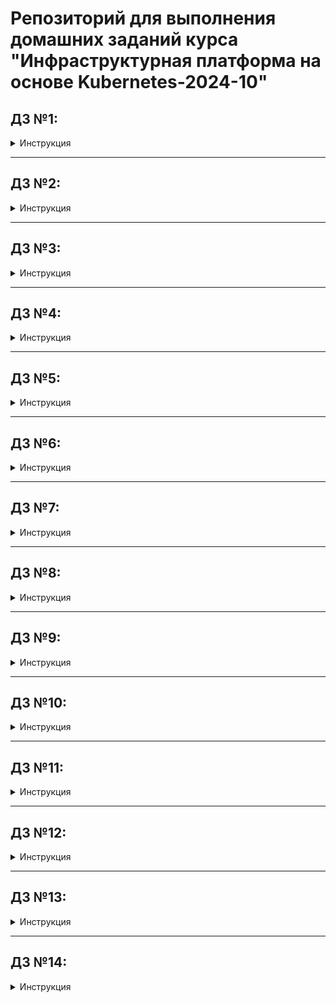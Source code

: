 # Репозиторий для выполнения домашних заданий курса "Инфраструктурная платформа на основе Kubernetes-2024-10" 

## ДЗ №1:

<details><summary>Инструкция</summary>

### В процессе сделано:
 - Склонирован репозиторий:
    ```bash
    git clone https://github.com/Kuber-2024-10OTUS/klimenko-sergey_repo.git
    ```
 - Создана директория для ДЗ и произведено перемещение в нее:
    ```bash
    mkdir kubernetes-intro
    ```
    ```bash
    cd klimenko-sergey_repo/kubernetes-intro
    ```
 - Написаны манифесты для создания пространства имен - **namespace.yaml** и запуска "пода" - **pod.yaml**

### Как запустить проект:
 - Выполнить команду создания пространства имен в директории **klimenko-sergey_repo/kubernetes-intro**:
    ```bash
    kubectl apply -f namespace.yaml
    ```
 - Выполнить команду запуска "пода":
    ```bash
    kubectl apply -f pod.yaml
    ```

### Как проверить работоспособность:
 - Проверить наличие статуса "Running" "пода", выполнив команду:
    ```bash
    kubectl get pods -n homework
    ```
 - Проверить наличие файла **index.html** в директории пода **/homework**, выполнив команду:
    ```bash
    kubectl exec -ti -n homework init-demo -- bash
    ```
    ```bash
    ls -la /homework
    ```

</details>

---

## ДЗ №2:

<details><summary>Инструкция</summary>

## В процессе сделано:
 - Создана директория для ДЗ и произведено перемещение в нее:
    ```bash
    mkdir kubernetes-controllers
    ```
    ```bash
    cd klimenko-sergey_repo/kubernetes-controllers
    ```
 - Написаны манифесты для создания пространства имен - **namespace.yaml** и запуска "деплоймента" - **deployment.yaml**
 - Добавлена метка ноды:
    ```bash
    kubectl label nodes <node_name> homework=true
    ```

## Как запустить проект:
 - Выполнить команду создания пространства имен в директории **klimenko-sergey_repo/kubernetes-controllers**:
    ```bash
    kubectl apply -f namespace.yaml
    ```
 - Выполнить команду запуска "деплоймента":
    ```bash
    kubectl apply -f deployment.yaml
    ```

## Как проверить работоспособность:
 - Проверить наличие статуса "Running" "подов", выполнив команду:
    ```bash
    kubectl get pods -n homework
    ```
 - Проверить наличие файла **index.html** в директории одного из "подов" **/homework**, выполнив команду:
    ```bash
    kubectl exec -ti -n homework <pod_name> -- bash
    ```
    ```bash
    ls -la /homework
    ```

</details>

---

## ДЗ №3:

<details><summary>Инструкция</summary>

## В процессе сделано:
 - Создана директория для ДЗ и произведено перемещение в нее:
    ```bash
    mkdir kubernetes-networks
    ```
    ```bash
    cd klimenko-sergey_repo/kubernetes-networks
    ```
 - Написаны манифесты для создания пространства имен - **namespace.yaml**, запуска "деплоймента" - **deployment.yaml**,
   сервиса - **service.yaml** и ингресса - **ingress.yaml**
 - Добавлена метка ноды:
    ```bash
    kubectl label nodes <node_name> homework=true
    ```

## Как запустить проект:
 - Выполнить команду создания пространства имен в директории **klimenko-sergey_repo/kubernetes-networks**:
    ```bash
    kubectl apply -f namespace.yaml
    ```
 - Выполнить команду запуска "деплоймента":
    ```bash
    kubectl apply -f deployment.yaml
    ```
 - Выполнить команду поднятия сервиса:
    ```bash
    kubectl apply -f service.yaml
    ```
 - Выполнить команду применения ингресс правил:
    ```bash
    kubectl apply -f ingress.yaml
    ```

</details>

---

## ДЗ №4:

<details><summary>Инструкция</summary>

## В процессе сделано:
 - Создана директория для ДЗ и произведено перемещение в нее:
    ```bash
    mkdir kubernetes-volumes
    ```
    ```bash
    cd klimenko-sergey_repo/kubernetes-volumes
    ```
 - Написаны манифесты для: создания пространства имен - **namespace.yaml**, запуска "деплоймента" - **deployment.yaml**,
   сервиса - **service.yaml**, ингресса - **ingress.yaml**, объекта типа **configMap** - **cm.yaml**,
   объекта типа **storageClass** - **storageClass.yaml**, запроса хранилища - **pvc.yaml**

## Как запустить проект:
 - Выполнить команду создания пространства имен в директории **klimenko-sergey_repo/kubernetes-volumes**:
    ```bash
    kubectl apply -f namespace.yaml
    ```
 - Выполнить команду для создания **storageClass**:
    ```bash
    kubectl apply -f storageClass.yaml
    ```
 - Выполнить команду для запроса хранилища:
    ```bash
    kubectl apply -f pvc.yaml
    ```
 - Выполнить команду запуска "деплоймента":
    ```bash
    kubectl apply -f deployment.yaml
    ```
 - Выполнить команду поднятия сервиса:
    ```bash
    kubectl apply -f service.yaml
    ```
 - Выполнить команду применения ингресс правил:
    ```bash
    kubectl apply -f ingress.yaml
    ```

</details>

---

## ДЗ №5:

<details><summary>Инструкция</summary>

## В процессе сделано:
 - Создана директория для ДЗ и произведено перемещение в нее:
    ```bash
    mkdir kubernetes-security
    ```
    ```bash
    cd klimenko-sergey_repo/kubernetes-security
    ```
 - Написаны манифесты для: создания пространства имен - **namespace.yaml**, запуска "деплоймента" - **deployment.yaml**,
   сервиса - **service.yaml**, ингресса - **ingress.yaml**, объекта типа **configMap** - **cm.yaml**,
   объекта типа **storageClass** - **storageClass.yaml**, запроса хранилища - **pvc.yaml**
 - Написаны манифесты для создания сервисного аккаунта *monitoring* - **sa-monitoring.yaml**,
   кластерной роли - **cluster-role.yaml**, кластерной связки - **cluster-role-binding.yaml**
 - Написаны манифесты для создания сервисного аккаунта *cd* - **sa-cd.yaml**,
   роли - **role-cd.yaml**, связки - **role-binding-cd.yaml**
 - Создан **kubeconfig** для сервисного аккаунта *cd*, для этого:
      - Написан манифест **token.yaml** для создания секрета, содержащего токен для сервисного аккаунта
      - Получено значение токена
      - Создан **kubeconfig** для сервисного аккаунта *cd* на основе существующего
 - Произведено перемещение во вновь созданный контекст
 - Сгенерирован для сервисного аккаунта *cd* токен с временем действия 1 день и сохранен в файл **token**

## Как запустить проект:
 - Выполнить команду создания пространства имен в директории **klimenko-sergey_repo/kubernetes-security**:
    ```bash
    kubectl apply -f namespace.yaml
    ```
 - Выполнить команду для создания **storageClass**:
    ```bash
    kubectl apply -f storageClass.yaml
    ```
 - Выполнить команду для запроса хранилища:
    ```bash
    kubectl apply -f pvc.yaml
    ```
 - Выполнить команду запуска "деплоймента":
    ```bash
    kubectl apply -f deployment.yaml
    ```
 - Выполнить команду поднятия сервиса:
    ```bash
    kubectl apply -f service.yaml
    ```
 - Выполнить команду применения ингресс правил:
    ```bash
    kubectl apply -f ingress.yaml
    ```
 - Выполнить команду по подготовке к работе сервисного аккаунта *monitoring*:
    ```bash
    for i in sa-monitoring.yaml,cluster-role.yaml,cluster-role-binding.yaml; do kubectl apply -f $i; done
    ```
 - Выполнить команду по подготовке к работе сервисного аккаунта *cd*:
    ```bash
    for i in sa-cd.yaml,role-cd.yaml,role-binding-cd.yaml; do kubectl apply -f $i; done
    ```
 - Выполнить команду для создания секрета, содержащего токен для сервисного аккаунта *cd*:
    ```bash
    kubectl apply -f token.yaml
    ```
 - Получить значение токена, выполнив команду:
    ```bash
    kubectl get secret token-cd -n homework --template={{.data.token}} | base64 --decode
    ```
 - Скопировать существующий **kubeconfig** с последующим редактированием:
    ```bash
    kubectl config view > kubeconfig
    ```
 - Переключиться на вновь созданный контекст:
    ```bash
    kubectl config --kubeconfig=kubeconfig use-context my-context
    ```
 - Выполнить команду для генерации токена для сервисного аккаунта *cd*:
    ```bash
    kubectl --kubeconfig=kubeconfig -n homework create token cd --duration=24h
    ```

</details>

---

## ДЗ №6:

<details><summary>Инструкция</summary>

## В процессе сделано:
 - Создана директория для ДЗ и произведено перемещение в нее:
    ```bash
    mkdir -p kubernetes-templating/hw6
    ```
    ```bash
    cd klimenko-sergey_repo/kubernetes-templating/hw6
    ```
 - Создан Helm чарт, именуемый *hw6* и наполнен различными манифестами, заполнены файлы с переменными **Chart.yaml**, **values.yaml**:
    ```bash
    helm create hw6
    ```

## Как запустить проект:
### Задание №1:
 - Склонировать репозиторий в локальное расположение, перейти в директорию с Helm чартом:
    ```bash
    git clone git@github.com:Kuber-2024-10OTUS/klimenko-sergey_repo.git
    ```
    ```bash
    cd klimenko-sergey_repo/kubernetes-templating/hw6
    ```
 - Добавить чарт для разворачивания СУБД **redis**:
    ```bash
    mkdir charts
    ```
    ```bash
    helm pull oci://registry-1.docker.io/bitnamicharts/redis --untar --untardir ./charts/ --version 20.11.3
    ```
 - Развернуть чарт:
    ```bash
    helm install -n homework -f values.yaml demo-hw6 . --set lifecycle.enabled=false
    ```
 - Получить токен сервисного аккаунта *monitoring*:
    ```bash
    TOKEN=$(kubectl get secret demo-hw6 -n homework --template={{.data.token}} | base64 --decode)
    ```
 - Назначить токен переменной *SA_token* в файле *values.yaml*:
    ```bash
    sed -i "s/^SA_token.*/SA_token: $TOKEN/" values.yaml
    ```
 - Запустить обновление чарта для получения страницы с метриками ноды:
    ```bash
    helm upgrade -n homework -f values.yaml demo-hw6 .
    ```

### Задание №2:
 - Склонировать репозиторий в локальное расположение, перейти в директорию с манифестом *helmfile.yaml*:
    ```bash
    git clone git@github.com:Kuber-2024-10OTUS/klimenko-sergey_repo.git
    ```
    ```bash
    cd klimenko-sergey_repo/kubernetes-templating
    ```
 - Установить **helmfile**:
     ```bash
    wget https://github.com/helmfile/helmfile/releases/download/v1.0.0-rc.11/helmfile_1.0.0-rc.11_linux_amd64.tar.gz
    ```
    ```bash
    tar -zxvf helmfile_1.0.0-rc.11_linux_amd64.tar.gz
    ```
    ```bash
    sudo mv helmfile /usr/local/bin/
    ```
 - Подготовить к работе **helmfile**, установить необходимые плагины:
    ```bash
    helmfile init
    ```
 - Запустить разворачивание **Kafka**:
    ```bash
    helmfile apply
    ```

</details>

---

## ДЗ №7:

<details><summary>Инструкция</summary>

## В процессе сделано:
 - Создана директория для ДЗ и произведено перемещение в нее:
    ```bash
    mkdir -p kubernetes-operators
    ```
    ```bash
    cd klimenko-sergey_repo/kubernetes-operators
    ```
 - Написаны манифесты для: создания пространства имен - **namespace.yaml**, объекта *CustomResourceDefinition* - **CRD.yaml**,
   запуска "деплоймента" оператора - **deployment.yaml**, кастомного ресурса типа *MySQL* - **mysql.yaml**
 - Написаны манифесты для создания сервисного аккаунта *sa-mysql* - **sa-mysql.yaml**,
   кластерной роли - **cluster-role.yaml**, кластерной связки - **cluster-role-binding.yaml**

## Как запустить проект:
 - Склонировать репозиторий в локальное расположение, перейти в директорию с кастомным ресурсом типа *MySQL*:
    ```bash
    git clone git@github.com:Kuber-2024-10OTUS/klimenko-sergey_repo.git
    ```
    ```bash
    cd klimenko-sergey_repo/kubernetes-operators
    ```
 - Выполнить команду создания пространства имен:
    ```bash
    kubectl apply -f namespace.yaml
    ```
 - Создать объект *CustomResourceDefinition*:
    ```bash
    kubectl apply -f CRD.yaml
    ```
 - Выполнить команду по подготовке к работе сервисного аккаунта *sa-mysql*:
    ```bash
    for i in sa-mysql.yaml,cluster-role.yaml,cluster-role-binding.yaml; do kubectl apply -f $i; done
    ```
 - Выполнить команду по созданию оператора:
    ```bash
    kubectl apply -f deployment.yaml
    ```
 - Создать кастомный ресурс типа *MySQL*:
    ```bash
    kubectl apply -f mysql.yaml
    ```

</details>

---

## ДЗ №8:

<details><summary>Инструкция</summary>

## В процессе сделано:
 - Собран свой nginx docker образ, именуемый *klsergey/kl-nginx-mon*, из диреткории *klimenko-sergey_repo/kubernetes-monitoring/kl-nginx-mon*:
    ```bash
    docker login -u klsergey docker.io
    ```
    ```bash
    docker build -t kl-nginx-mon:latest .
    ```
    ```bash
    docker tag kl-nginx-mon:latest klsergey/kl-nginx-mon:1.0
    ```
    ```bash
    docker push klsergey/kl-nginx-mon:1.0
    ```
 - Создан Helm чарт, именуемый *hw8* и наполнен различными манифестами, заполнены файлы с переменными **Chart.yaml**, **values.yaml**:
    ```bash
    helm create hw8
    ```

## Как запустить проект:
 - Склонировать репозиторий в локальное расположение, перейти в директорию с Helm чартом:
    ```bash
    git clone git@github.com:Kuber-2024-10OTUS/klimenko-sergey_repo.git
    ```
    ```bash
    cd klimenko-sergey_repo/kubernetes-monitoring/hw8
    ```
 - Добавить чарт для разворачивания **prometheus**:
    ```bash
    helm pull oci://registry-1.docker.io/bitnamicharts/kube-prometheus --untar --untardir ./charts/ --version 11.1.3
    ```
 - Развернуть чарт:
    ```bash
    helm install -n homework -f values.yaml demo-hw8 .
    ```

## Как проверить работоспособность:
 - Организовать проброс портов:
    ```bash
    kubectl port-forward -n homework StatefulSet/prometheus-demo-hw8-kube-prometheus-prometheus 9090:9090
    ```
 - Открыть второй терминал и в нем запросить метрики по *API*, например:
    ```bash
    curl -s http://localhost:9090/api/v1/query\?query\=\{nginx_connections_accepted\} | jq
    ```

</details>

---

## ДЗ №9:

<details><summary>Инструкция</summary>

## В процессе сделано:
 - Создан сервисный аккаунт на *Яндекс Облаке*:
    ```bash
    SVC_ACCT="<service_account_name>"
    ```
    ```bash
    FOLDER_ID=$(yc config get folder-id)
    ```
    ```bash
    yc iam service-account create --name $SVC_ACCT --folder-id $FOLDER_ID
    ```
 - Выданы права сервисному аккаунту на управление *Managed Service for Kubernetes*:
    ```bash
    ACCT_ID=$(yc iam service-account get $SVC_ACCT | grep ^id | awk '{print $2}')
    ```
    ```bash
    yc resource-manager folder add-access-binding --id $FOLDER_ID --role admin --service-account-id $ACCT_ID
    ```
 - Получен IAM-токен для сервисного аккаунта:
    ```bash
    mkdir ~/keys
    ```
    ```bash
    yc iam key create --service-account-name $SVC_ACCT --output ~/keys/key.json
    ```
 - Подготовлены *Terraform* манифесты для разворачивания *Managed Service for Kubernetes* и объектного хранилища *S3*
 - Добавлен на управляющую машину *Helm* чарт от *Grafana Lab*:
    ```bash
    helm repo add grafana https://grafana.github.io/helm-charts
    ```
    ```bash
    helm repo update
    ```
 - Подготовлены файлы с переменными **values.yaml** для: *Loki*, *promtail*, *Grafana*
 - Развернуто ПО, добавлен в репозиторий скриншот **Screenshot_Grafana.png** с отображением собранных журналов в *Grafana*

 ## Как запустить проект:
 - Склонировать репозиторий в локальное расположение, перейти в директорию с Terraform манифестами:
    ```bash
    git clone git@github.com:Kuber-2024-10OTUS/klimenko-sergey_repo.git
    ```
    ```bash
    cd klimenko-sergey_repo/kubernetes-logging/terraform
    ```
 - Создать файл **terraform.tfvars** согласно шаблону **terraform.tfvars.example**:
   ```bash
   cp terraform.tfvars.example terraform.tfvars
   ```
 - Задать в **terraform.tfvars** значения перменным: *cloud_id*, *folder_id*, *public_key*, *service_account_key_file*, *sa_id*
 - Запустить разворачивание *Kubernetes* и S3  хранилища на мощностях Яндекс Облака:
    ```bash
    terraform init
    ```
    ```bash
    terraform apply
    ```
 - Выполнить настройку контекста на управляющей машине:
    ```bash
    yc managed-kubernetes cluster get-credentials hw9-cluster --external
    ```
 - Выпустить ключ доступа секрета клиента *S3*:
    ```bash
    cd ../Loki
    ```
    ```bash
    yc iam access-key create --service-account-name=labsa --format=json > sa-key.json
    ```
 - Добавить значения переменных *secretAccessKey*, *accessKeyId* в файле **values.yaml**
 - Запустить установку **Loki**:
    ```bash
    helm install loki grafana/loki -f values.yaml
    ```
 - Развернуть *promtail*:
    ```bash
    cd ../promtail
    ```
    ```bash
    helm install promtail grafana/promtail -f values.yaml
    ```
 - Развернуть *Grafana*:
    ```bash
    cd ../Grafana
    ```
    ```bash
    helm install my-grafana grafana/grafana -f values.yaml
    ```

## Как проверить работоспособность:
 - Организовать проброс портов для доступа к *Grafana* с локальной машины:
    ```bash
    export POD_NAME=$(kubectl get pods --namespace default -l "app.kubernetes.io/name=grafana,app.kubernetes.io/instance=my-grafana" -o jsonpath="{.items[0].metadata.name}")
    ```
    ```bash
    kubectl get secret --namespace default my-grafana -o jsonpath="{.data.admin-password}" | base64 --decode ; echo
    ```
    ```bash
    kubectl --namespace default port-forward $POD_NAME 3000
    ```
 - На локальной машине в браузере открыть *Grafana* по адресу:
    ```http
    http://localhost:3000
    ```
 - В разделе *Data source* добавить *Loki* по адресу:
    ```http
    http://loki-gateway.default.svc.cluster.local/
    ```
 - Перейти в раздел *Drilldown*, убедиться в наличии журналов

</details>

---

## ДЗ №10:

<details><summary>Инструкция</summary>

## В процессе сделано:
 - Создан сервисный аккаунт на *Яндекс Облаке*:
    ```bash
    SVC_ACCT="<service_account_name>"
    ```
    ```bash
    FOLDER_ID=$(yc config get folder-id)
    ```
    ```bash
    yc iam service-account create --name $SVC_ACCT --folder-id $FOLDER_ID
    ```
 - Выданы права сервисному аккаунту на управление *Managed Service for Kubernetes*:
    ```bash
    ACCT_ID=$(yc iam service-account get $SVC_ACCT | grep ^id | awk '{print $2}')
    ```
    ```bash
    yc resource-manager folder add-access-binding --id $FOLDER_ID --role admin --service-account-id $ACCT_ID
    ```
 - Получен IAM-токен для сервисного аккаунта:
    ```bash
    mkdir ~/keys
    ```
    ```bash
    yc iam key create --service-account-name $SVC_ACCT --output ~/keys/key.json
    ```
 - Подготовлены *Terraform* манифесты для разворачивания *Managed Service for Kubernetes*
  - Написан манифест для разворачивания проекта в *ArgoCD*, именуемый *project-otus.yaml*
  - Написаны манифесты для разворачивания приложений посредством *ArgoCD*, именуемые *app-argocd-01.yaml*, *app-argocd-02.yaml*

 ## Как запустить проект:
 - Склонировать репозиторий в локальное расположение, перейти в директорию с Terraform манифестами:
    ```bash
    git clone git@github.com:Kuber-2024-10OTUS/klimenko-sergey_repo.git
    ```
    ```bash
    cd klimenko-sergey_repo/kubernetes-gitops/terraform
    ```
 - Создать файл **terraform.tfvars** согласно шаблону **terraform.tfvars.example**:
   ```bash
   cp terraform.tfvars.example terraform.tfvars
   ```
 - Задать в **terraform.tfvars** значения перменным: *cloud_id*, *folder_id*, *public_key*, *service_account_key_file*, *sa_id*
 - Запустить разворачивание *Kubernetes* на мощностях Яндекс Облака:
    ```bash
    terraform init
    ```
    ```bash
    terraform apply
    ```
 - Выполнить настройку контекста на управляющей машине:
    ```bash
    yc managed-kubernetes cluster get-credentials hw10-cluster --external
    ```
 - Скачать *Helm* репозиторий с *ArgoCD*:
    ```bash
    cd ..
    ```
    ```bash
    helm pull oci://cr.yandex/yc-marketplace/yandex-cloud/argo/chart/argo-cd --version 7.3.11-2 --untar
    ```
 - Скопировать файл с перменными **values.yaml** в директорию с *Helm* репозиторием:
    ```bash
    cp ArgoCD/values.yaml argo-cd/values.yaml
    ```
 - Развернуть *ArgoCD* в кластере:
    ```bash
    cd argo-cd
    ```
    ```bash
    helm install --namespace argocd --create-namespace argo-cd .
    ```
 - Получить пароль от учетной записи *admin* в *ArgoCD*:
    ```bash
    kubectl --namespace argocd get secret argocd-initial-admin-secret --output jsonpath="{.data.password}" | base64 -d
    ```
 - Развернуть в кластере приложения посредством *ArgoCD*:
    ```bash
    cd ..
    ```
    ```bash
    kubectl apply -f project-otus.yaml
    ```
    ```bash
    kubectl apply -f app-argocd-01.yaml -f app-argocd-02.yaml
    ```

## Как проверить работоспособность:
 - Проверить наличие "подов" в состоянии *Running*:
    ```bash
    kubectl get pods -n homework
    ```
    ```bash
    kubectl get pods -n homeworkhelm
    ```
 - Организовать проброс портов для доступа к *ArgoCD* с локальной машины:
    ```bash
    kubectl port-forward service/argo-cd-argocd-server --namespace argocd 8080:443
    ```
 - На локальной машине в браузере открыть *ArgoCD* по адресу:
    ```http
    https://localhost:8080
    ```
 - В разделе *Applications* проверить, что статус приложений *Healthy*

</details>

---

## ДЗ №11:

<details><summary>Инструкция</summary>

## В процессе сделано:
 - Создан сервисный аккаунт на *Яндекс Облаке*:
    ```bash
    SVC_ACCT="<service_account_name>"
    ```
    ```bash
    FOLDER_ID=$(yc config get folder-id)
    ```
    ```bash
    yc iam service-account create --name $SVC_ACCT --folder-id $FOLDER_ID
    ```
 - Выданы права сервисному аккаунту на управление *Managed Service for Kubernetes*:
    ```bash
    ACCT_ID=$(yc iam service-account get $SVC_ACCT | grep ^id | awk '{print $2}')
    ```
    ```bash
    yc resource-manager folder add-access-binding --id $FOLDER_ID --role admin --service-account-id $ACCT_ID
    ```
 - Получен IAM-токен для сервисного аккаунта:
    ```bash
    mkdir ~/keys
    ```
    ```bash
    yc iam key create --service-account-name $SVC_ACCT --output ~/keys/key.json
    ```
 - Подготовлены *Terraform* манифесты для разворачивания *Managed Service for Kubernetes*
 - Подготовлены файлы с переменными **values.yaml** для: *consul*, *vault*
 - Написаны манифесты **sa-vault-auth.yaml**, **cluster-role-binding.yaml** для создания сервисного аккаунта *vault-auth* и *ClusterRoleBinding*
 - Написана политика в файле **otus-policy.hcl**
 - Написаны манифесты **SecretStore.yaml**, **ExternalSecret.yaml** для создания сущности типа *Secret*, именуемый *otus-cred*

 ## Как запустить проект:
 - Склонировать репозиторий в локальное расположение, перейти в директорию с Terraform манифестами:
    ```bash
    git clone git@github.com:Kuber-2024-10OTUS/klimenko-sergey_repo.git
    ```
    ```bash
    cd klimenko-sergey_repo/kubernetes-vault/terraform
    ```
 - Создать файл **terraform.tfvars** согласно шаблону **terraform.tfvars.example**:
   ```bash
   cp terraform.tfvars.example terraform.tfvars
   ```
 - Задать в **terraform.tfvars** значения перменным: *cloud_id*, *folder_id*, *public_key*, *service_account_key_file*, *sa_id*
 - Запустить разворачивание *Kubernetes* на мощностях Яндекс Облака:
    ```bash
    terraform init
    ```
    ```bash
    terraform apply
    ```
 - Выполнить настройку контекста на управляющей машине:
    ```bash
    yc managed-kubernetes cluster get-credentials hw11-cluster --external
    ```
 - Скачать репозиторий *consul* и установить его:
    ```bash
    cd ..
    ```
    ```bash
    git clone https://github.com/hashicorp/consul-k8s.git
    ```
    ```bash
    helm install consul -f consul/values.yaml ./consul-k8s/charts/consul/ -n consul --create-namespace
    ```
 - Скачать репозиторий *vault* и установить его:
    ```bash
    git clone https://github.com/hashicorp/vault-helm.git
    ```
    ```bash
    helm install vault -f vault/values.yaml ./vault-helm -n vault --create-namespace
    ```
 - Выполнить инициализацию *vault*:
    ```bash
    kubectl exec -ti -n vault vault-0 -- sh
    ```
    ```bash
    vault operator init -key-shares=1 -key-threshold=1
    ```
    ```bash
    exit
    ```
 - Распечатать с помощью полученных unseal key все поды хранилища следующей командой:
    ```bash
    kubectl exec -ti -n vault <vault-X> -- sh
    ```
    ```bash
    vault operator unseal <key-shares>
    ```
    ```bash
    exit
    ```
 - Организовать проброс портов для доступа к WebUI *vault* с локальной машины:
    ```bash
    kubectl port-forward service/vault --namespace vault 8200:8200
    ```
 - На локальной машине в браузере открыть *vault* по адресу:
    ```http
    https://localhost:8200
    ```
 - Создать хранилище секретов *otus/* с *Secret Engine KV*, а в нем секрет *otus/cred*, содержащий *username='otus'* *password='asajkjkahs’*
 - Создать сервисный аккаунт *vault-auth* с ролью *system:auth-delegator*:
    ```bash
    kubectl apply -f sa-vault-auth.yaml
    ```
    ```bash
    kubectl apply -f cluster-role-binding.yaml
    ```
 - Сохранить в переменной токен сервисного аккаунта:
    ```bash
    SA_TOKEN=$(kubectl get secret/vault-auth-secret -n vault -o json | jq -r .data.token | base64 -d)
    ```
 - Включить авторизацию *auth/kubernetes* и сконфигурировать ее:
    ```bash
    kubectl -n vault exec vault-0 -- sh -c 'vault login <ROOT_TOKEN>'
    ```
    ```bash
    kubectl -n vault exec vault-0 -- sh -c 'vault auth enable kubernetes'
    ```
    ```bash
    KUBERNETES_PORT_443_TCP_ADDR=$(echo $(kubectl -n vault exec vault-0 -- sh -c 'echo ${KUBERNETES_PORT_443_TCP_ADDR}'))
    ```
    ```bash
    kubectl -n vault exec vault-0 -- sh -c "vault write auth/kubernetes/config\
    token_reviewer_jwt=${SA_TOKEN} \
    kubernetes_host=https://${KUBERNETES_PORT_443_TCP_ADDR}:443 \
    kubernetes_ca_cert=@/var/run/secrets/kubernetes.io/serviceaccount/ca.crt"
    ```
 - Применена политика *otus-policy*:
    ```bash
    OTUS_POLICY=$(cat otus-policy.hcl)
    ```
    ```bash
    kubectl -n vault exec vault-0 -- sh -c "echo '$OTUS_POLICY' > /tmp/otus-policy.hcl"
    ```
    ```bash
    kubectl -n vault exec vault-0 -- sh -c "vault policy write otus-policy /tmp/otus-policy.hcl"
    ```
 - Создать роль *auth/kubernetes/role/otus*:
    ```bash
    kubectl -n vault exec vault-0 -- sh -c 'vault write auth/kubernetes/role/otus \
    bound_service_account_names=vault-auth \
    bound_service_account_namespaces=vault \
    policies=otus-policy \
    ttl=1h'
    ```
 - Установить *External Secrets Operator*:
    ```bash
    helm repo add external-secrets https://charts.external-secrets.io
    ```
    ```bash
    helm repo update
    ```
    ```bash
    helm install external-secrets external-secrets/external-secrets -n vault
    ```
 - Создать сущность типа *Secret* посредством *External Secrets Operator*:
    ```bash
    kubectl apply -f SecretStore.yaml
    ```
    ```bash
    kubectl apply -f ExternalSecret.yaml
    ```

## Как проверить работоспособность:
 - Получить значения из сущности типа *Secret*, именуемой *otus-cred*:
    ```bash
    kubectl get Secret -n vault otus-cred -o json | jq .data
    ```
    ```bash
    kubectl get Secret -n vault otus-cred -o json | jq -r .data.username | base64 -d
    ```
    ```bash
    kubectl get Secret -n vault otus-cred -o json | jq -r .data.password | base64 -d
    ```

</details>

---

## ДЗ №12:

<details><summary>Инструкция</summary>

## В процессе сделано:
 - Создан сервисный аккаунт на *Яндекс Облаке*:
    ```bash
    SVC_ACCT="<service_account_name>"
    ```
    ```bash
    FOLDER_ID=$(yc config get folder-id)
    ```
    ```bash
    yc iam service-account create --name $SVC_ACCT --folder-id $FOLDER_ID
    ```
 - Выданы права сервисному аккаунту на управление *Managed Service for Kubernetes*:
    ```bash
    ACCT_ID=$(yc iam service-account get $SVC_ACCT | grep ^id | awk '{print $2}')
    ```
    ```bash
    yc resource-manager folder add-access-binding --id $FOLDER_ID --role admin --service-account-id $ACCT_ID
    ```
 - Получен IAM-токен для сервисного аккаунта:
    ```bash
    mkdir ~/keys
    ```
    ```bash
    yc iam key create --service-account-name $SVC_ACCT --output ~/keys/key.json
    ```
 - Подготовлены *Terraform* манифесты для разворачивания *Managed Service for Kubernetes*, объектного хранилища *S3*, создания сервисной учетной записи *sa-s3* для доступа к хранилищу
 - Написаны манифесты: *namespace.yaml*, *secret.yaml*, *storageClass.yaml*, *pvc.yaml*, *deployment.yaml*

## Как запустить проект:
 - Склонировать репозиторий в локальное расположение, перейти в директорию с Terraform манифестами:
    ```bash
    git clone git@github.com:Kuber-2024-10OTUS/klimenko-sergey_repo.git
    ```
    ```bash
    cd klimenko-sergey_repo/kubernetes-csi/terraform
    ```
 - Создать файл **terraform.tfvars** согласно шаблону **terraform.tfvars.example**:
   ```bash
   cp terraform.tfvars.example terraform.tfvars
   ```
 - Задать в **terraform.tfvars** значения перменным: *cloud_id*, *folder_id*, *public_key*, *service_account_key_file*, *sa_id*
 - Запустить разворачивание *Kubernetes* на мощностях Яндекс Облака:
    ```bash
    terraform init
    ```
    ```bash
    terraform apply
    ```
 - Выполнить настройку контекста на управляющей машине:
    ```bash
    yc managed-kubernetes cluster get-credentials hw12-cluster --external
    ```
 - Выполнить команду создания пространства имен:
    ```bash
    cd ..
    ```
    ```bash
    kubectl apply -f namespace.yaml
    ```
 - Выпустить ключ доступа секрета клиента *S3*:
    ```bash
    yc iam access-key create --service-account-name=sa-s3 --format=json > sa-key.json
    ```
 - В манифесте *secret.yaml* заполнить ключи **accessKeyID**, **secretAccessKey**, затем развернуть его:
    ```bash
    kubectl apply -f secret.yaml
    ```
 - Установить *StorageClass*, описывающий *S3* тип хранилища:
    ```bash
    kubectl apply -f storageClass.yaml
    ```
 - Установить *CSI S3* драйвер:
    ```bash
    git clone https://github.com/yandex-cloud/k8s-csi-s3.git
    ```
    ```bash
    kubectl apply -f k8s-csi-s3/deploy/kubernetes/provisioner.yaml
    ```
    ```bash
    kubectl apply -f k8s-csi-s3/deploy/kubernetes/driver.yaml
    ```
    ```bash
    kubectl apply -f k8s-csi-s3/deploy/kubernetes/csi-s3.yaml
    ```
 - Развернуть *PersistentVolumeClaim*, использующий для хранения *S3 storageClass*:
    ```bash
    kubectl apply -f pvc.yaml
    ```
 - Развернуть *Deployment*, использующий созданный *PVC*:
    ```bash
    kubectl apply -f deployment.yaml
    ```

## Как проверить работоспособность:
 - Убедиться в наличии **index.html** файла, сохраненного "подом" в *S3* хранилище, открыв в браузере ссылку:
    ```bash
    S3_VOLUMENAME=$(kubectl get pvc -n homework hw12-pvc -o json | jq -r .spec.volumeName)
    ```
    ```curl
    https://console.yandex.cloud/folders/${FOLDER_ID}/storage/buckets/hw12-bucket?key=${S3_VOLUMENAME}%2F
    ```

</details>

---

## ДЗ №13:

<details><summary>Инструкция</summary>

## В процессе сделано:
 - Написаны манифесты для создания пространства имен - **namespace.yaml**, запуска "деплоймента" - **deployment.yaml**,
   сервиса - **service.yaml** и ингресса - **ingress.yaml**
 - Сохранен вывод команды *ls –la* для директории */etc/nginx* в файле, именуемом **ls.txt**
 - Сохранен вывод команды *tcpdump* в файле, именуемом **tcpdump.txt**
 - Сохранен лог *nginx* "пода" в файл **log.txt**

## Как запустить проект:
 - Склонировать репозиторий в локальное расположение, перейти в директорию с Terraform манифестами:
    ```bash
    git clone git@github.com:Kuber-2024-10OTUS/klimenko-sergey_repo.git
    ```
    ```bash
    cd klimenko-sergey_repo/kubernetes-debug
    ```
 - Получить доступ к файловой системе отлаживаемого контейнера
из эфемерного:
    ```bash
    kubectl debug <pod_name> -it --image=debian --target=nginx -n homework
    ```
 - Просмотреть содержимое директории */etc/nginx* отлаживаемого контейнера:
    ```bash
    apt update
    ```
    ```bash
    apt install -y procps tcpdump
    ```
    ```bash
    top
    ```
    ```bash
    ls -la /proc/1/root/etc/nginx/
    ```
 - Запустить в отладочном контейнере команду *tcpdump*:
    ```bash
    tcpdump -nn -i any -e port 80
    ```
 - Обратиться к вэб серверу следующей командой:
    ```bash
    curl http://homework.otus
    ```
 - Убедившись что *tcpdump* отображает сетевые пакеты, выйти из отладочного контейнера:
    ```bash
    exit
    ```
 - Узнать ID  интересующего контейнера:
    - Вариант 1:
         ```bash
         eval $(minikube docker-env)
         ```
         ```bash
         docker ps | grep nginx
         ```
    - Вариант 2:
      ```bash
      kubectl debug node/minikube -it --image=busybox --profile=sysadmin
      ```
      ```bash
      ls -la /proc/1/root/var/log/pods/
      ```
      ```bash
      exit
      ```
 - Получить доступ к файловой системе ноды:
    ```bash
    kubectl debug node/minikube -it --image=busybox --profile=sysadmin
    ```
 - Прочесть логи интересующего контейнера:
    ```bash
    cat /proc/1/root/var/lib/docker/containers/<container_id>*/<container_id>-json.log
    ```

## Как проверить работоспособность:
 - Обратиться к вэб серверу следующей командой:
    ```bash
    curl http://homework.otus
    ```
 - Убедиться что *tcpdump* отображает сетевые пакеты
 - Прочесть логи интересующего контейнера:
    ```bash
    kubectl debug node/minikube -it --image=busybox --profile=sysadmin
    ```
    ```bash
    cat /proc/1/root/var/lib/docker/containers/<container_id>*/<container_id>-json.log
    ```

</details>

---

## ДЗ №14:

<details><summary>Инструкция</summary>


</details>